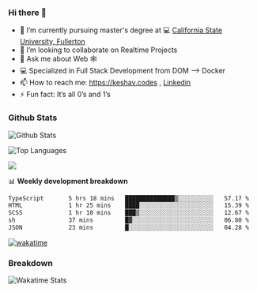 ### Hi there 👋

- 🔭 I’m currently pursuing master's degree at 💻 [California State University, Fullerton](http://www.fullerton.edu/) 
- 👯 I’m looking to collaborate on Realtime Projects
- 💬 Ask me about Web 🕸
- 💻 Specialized in Full Stack Development from DOM --> Docker
- 📫 How to reach me: https://keshav.codes , [Linkedin](https://www.linkedin.com/in/keshavlingala/)
- ⚡ Fun fact: It’s all 0’s and 1’s

### Github Stats
![Github Stats](https://github-readme-stats.vercel.app/api?username=keshavlingala&count_private=true&show_icons=true&theme=radical)

![Top Languages](https://github-readme-stats.vercel.app/api/top-langs/?username=keshavlingala&show_icons=true&theme=radical)

![](https://komarev.com/ghpvc/?username=keshavlingala)

📊 **Weekly development breakdown**

<!--START_SECTION:waka-->

```txt
TypeScript       5 hrs 18 mins   ██████████████▒░░░░░░░░░░   57.17 %
HTML             1 hr 25 mins    ████░░░░░░░░░░░░░░░░░░░░░   15.39 %
SCSS             1 hr 10 mins    ███▒░░░░░░░░░░░░░░░░░░░░░   12.67 %
sh               37 mins         █▓░░░░░░░░░░░░░░░░░░░░░░░   06.80 %
JSON             23 mins         █░░░░░░░░░░░░░░░░░░░░░░░░   04.28 %
```

<!--END_SECTION:waka-->


[![wakatime](https://wakatime.com/badge/user/62bfdbc7-082c-40a7-b4bd-f9280d51aeed.svg)](https://wakatime.com/@62bfdbc7-082c-40a7-b4bd-f9280d51aeed)


### Breakdown

![Wakatime Stats](https://github-readme-stats.vercel.app/api/wakatime?username=keshavlingala)